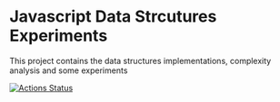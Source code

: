 # Javascript Data Strcutures Experiments
This project contains the data structures implementations, complexity analysis and some experiments

[![Actions Status](https://github.com/dinujubd/data-strcutures-experiments-js/workflows/Test%20Solution/badge.svg)](https://github.com/dinujubd/data-strcutures-experiments-js/actions)
